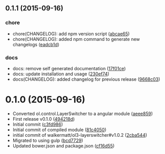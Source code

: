<a name="0.1.1"></a>
## 0.1.1 (2015-09-16)


### chore

* chore(CHANGELOG): add npm version script ([abcae65](https://github.com/lewisjared/angular-openlayers-layerswitcher/commit/abcae65))
* chore(CHANGELOG): added npm command to generate new changelogs ([eadcb1d](https://github.com/lewisjared/angular-openlayers-layerswitcher/commit/eadcb1d))

### docs

* docs: remove self generated documentation ([17f01ce](https://github.com/lewisjared/angular-openlayers-layerswitcher/commit/17f01ce))
* docs: update installation and usage ([230ef74](https://github.com/lewisjared/angular-openlayers-layerswitcher/commit/230ef74))
* docs(CHANGELOG): added changelog for previous release ([9668c03](https://github.com/lewisjared/angular-openlayers-layerswitcher/commit/9668c03))



<a name="0.1.0"></a>
# 0.1.0 (2015-09-16)


* Converted ol.control.LayerSwitcher to a angular module ([aeee859](https://github.com/lewisjared/angular-openlayers-layerswitcher/commit/aeee859))
* First release v0.1.0 ([494218d](https://github.com/lewisjared/angular-openlayers-layerswitcher/commit/494218d))
* Initial commit ([c3fd986](https://github.com/lewisjared/angular-openlayers-layerswitcher/commit/c3fd986))
* Initial commit of compiled module ([81c4050](https://github.com/lewisjared/angular-openlayers-layerswitcher/commit/81c4050))
* initial commit of walkermatt/ol3-layerswitcher#v1.0.2 ([2cba544](https://github.com/lewisjared/angular-openlayers-layerswitcher/commit/2cba544))
* Migrated to using gulp ([bcd7729](https://github.com/lewisjared/angular-openlayers-layerswitcher/commit/bcd7729))
* Updated bower.json and package.json ([cf16d55](https://github.com/lewisjared/angular-openlayers-layerswitcher/commit/cf16d55))

